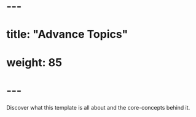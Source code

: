 # ---
# title: "Advance Topics"
# weight: 85
# ---

Discover what this template is all about and the core-concepts behind it.
